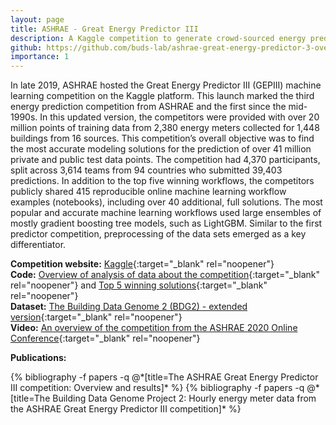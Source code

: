 ```yaml
---
layout: page
title: ASHRAE - Great Energy Predictor III
description: A Kaggle competition to generate crowd-sourced energy prediction models.
github: https://github.com/buds-lab/ashrae-great-energy-predictor-3-overview-analysis
importance: 1
---
```


In late 2019, ASHRAE hosted the Great Energy Predictor III (GEPIII) machine learning competition on the Kaggle platform. This launch marked the third energy prediction competition from ASHRAE and the first since the mid-1990s. In this updated version, the competitors were provided with over 20 million points of training data from 2,380 energy meters collected for 1,448 buildings from 16 sources. This competition’s overall objective was to find the most accurate modeling solutions for the prediction of over 41 million private and public test data points. The competition had 4,370 participants, split across 3,614 teams from 94 countries who submitted 39,403 predictions. In addition to the top five winning workflows, the competitors publicly shared 415 reproducible online machine learning workflow examples (notebooks), including over 40 additional, full solutions. The most popular and accurate machine learning workflows used large ensembles of mostly gradient boosting tree models, such as LightGBM. Similar to the first predictor competition, preprocessing of the data sets emerged as a key differentiator.

<!-- I am one of the core members of the  technical committee and co-led the data preparation and model prototyping process, and validated the winning solutions.-->

**Competition website:** [Kaggle](https://www.kaggle.com/c/ashrae-energy-prediction){:target="_blank" rel="noopener"}<br>
**Code:** [Overview of analysis of data about the competition](https://github.com/buds-lab/ashrae-great-energy-predictor-3-overview-analysis){:target="_blank" rel="noopener"} and [Top 5 winning solutions](https://github.com/buds-lab/ashrae-great-energy-predictor-3-solution-analysis){:target="_blank" rel="noopener"}<br>
**Dataset:** [The Building Data Genome 2 (BDG2) - extended version](https://github.com/buds-lab/building-data-genome-project-2){:target="_blank" rel="noopener"}<br>
**Video:** [An overview of the competition from the ASHRAE 2020 Online Conference](https://www.youtube.com/watch?v=xqtBVy5cZgA&feature=youtu.be){:target="_blank" rel="noopener"}

**Publications:** 
<div class="publications">
  {% bibliography -f papers -q @*[title=The ASHRAE Great Energy Predictor III competition: Overview and results]* %}
  {% bibliography -f papers -q @*[title=The Building Data Genome Project 2: Hourly energy meter data from the ASHRAE Great Energy Predictor III competition]* %}
</div>


